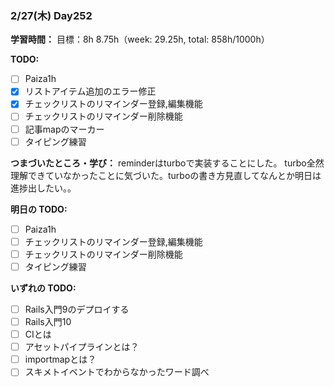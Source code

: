 ### 2/27(木) Day252

**学習時間：**
目標：8h
8.75h（week: 29.25h, total: 858h/1000h）

**TODO:**
- [ ] Paiza1h
- [x] リストアイテム追加のエラー修正
- [x] チェックリストのリマインダー登録,編集機能
- [ ] チェックリストのリマインダー削除機能
- [ ] 記事mapのマーカー
- [ ] タイピング練習

**つまづいたところ・学び：**
reminderはturboで実装することにした。
turbo全然理解できていなかったことに気づいた。turboの書き方見直してなんとか明日は進捗出したい。。

**明日の TODO:**
- [ ] Paiza1h
- [ ] チェックリストのリマインダー登録,編集機能
- [ ] チェックリストのリマインダー削除機能
- [ ] タイピング練習

**いずれの TODO:**
- [ ] Rails入門9のデプロイする
- [ ] Rails入門10
- [ ] CIとは
- [ ] アセットパイプラインとは？
- [ ] importmapとは？
- [ ] スキメトイベントでわからなかったワード調べ
